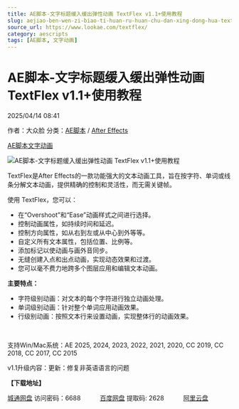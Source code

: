 ```yaml
---
title: AE脚本-文字标题缓入缓出弹性动画 TextFlex v1.1+使用教程
slug: aejiao-ben-wen-zi-biao-ti-huan-ru-huan-chu-dan-xing-dong-hua-textflex-v1-1-shi-yong-jiao-cheng
source_url: https://www.lookae.com/textflex/
category: aescripts
tags: [AE脚本, 文字动画]
---
```

# AE脚本-文字标题缓入缓出弹性动画 TextFlex v1.1+使用教程

2025/04/14 08:41

作者：大众脸
分类：[AE脚本](https://www.lookae.com/after-effects/aescripts/) / [After Effects](https://www.lookae.com/after-effects/)

[AE脚本](https://www.lookae.com/tag/ae%e8%84%9a%e6%9c%ac/)[文字动画](https://www.lookae.com/tag/%e6%96%87%e5%ad%97%e5%8a%a8%e7%94%bb/)

![AE脚本-文字标题缓入缓出弹性动画 TextFlex v1.1+使用教程](https://www.lookae.com/wp-content/uploads/2025/04/TextFlex-.jpg "AE脚本-文字标题缓入缓出弹性动画 TextFlex v1.1+使用教程-LookAE.com")

TextFlex是After Effects的一款功能强大的文本动画工具，旨在按字符、单词或线条分解文本动画，提供精确的控制和灵活性，而无需关键帧。

使用 TextFlex，您可以：

* 在“Overshoot”和“Ease”动画样式之间进行选择。
* 控制动画属性，如持续时间和延迟。
* 控制方向属性，如从右到左或从中心到外等等。
* 自定义所有文本属性，包括位置、比例等。
* 添加标记以使动画与画外音同步。
* 无缝创建入点和出点动画，实现动态效果和过渡。
* 您可以毫不费力地跨多个图层应用和编辑文本动画。

**主要特点：**

* 字符级别动画：​对文本的每个字符进行独立动画处理。​
* 单词级别动画：​针对整个单词应用动画效果。​
* 行级别动画：​按照文本行来设置动画，实现整体行的动画效果。

[﻿﻿﻿](http://cloud.video.taobao.com/play/u/null/p/1/e/6/t/1/514781341776.mp4)

支持Win/Mac系统：AE 2025, 2024, 2023, 2022, 2021, 2020, CC 2019, CC 2018, CC 2017, CC 2015

v1.1升级内容：更新：修复非英语语言的问题

**【下载地址】**

[城通网盘](https://url70.ctfile.com/f/2827370-1497227353-a35683?p=4431) 访问密码：6688           [百度网盘](https://pan.baidu.com/s/1j0vo_kRrypX4wQXKbwQAig?pwd=2628) 提取码: 2628           [阿里云盘](https://www.alipan.com/s/gjhrAdvLHE7)
